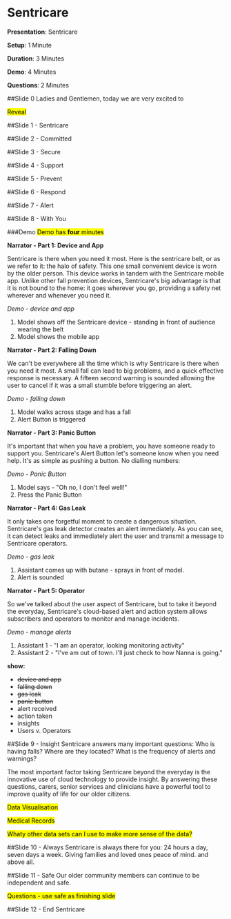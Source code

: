 # Sentricare

**Presentation**: Sentricare

**Setup**: 1 Minute

**Duration**: 3 Minutes

**Demo**: 4 Minutes

**Questions**: 2 Minutes

##Slide 0
Ladies and Gentlemen, today we are very excited to 

<mark>Reveal</mark>

##Slide 1 - Sentricare
 

##Slide 2 - Committed


##Slide 3 - Secure


##Slide 4 - Support


##Slide 5 - Prevent


##Slide 6 - Respond


##Slide 7 - Alert


##Slide 8 - With You

###Demo
<mark>Demo has **four** minutes</mark>

**Narrator - Part 1: Device and App**

Sentricare is there when you need it most. Here is the sentricare belt, or as we refer to it: the halo of safety. This one small convenient device is worn by the older person. This device works in tandem with the Sentricare mobile app. Unlike other fall prevention devices, Sentricare's big advantage is that it is not bound to the home: it goes wherever you go, providing a safety net wherever and whenever you need it. 

*Demo - device and app*

1. Model shows off the Sentricare device - standing in front of audience wearing the belt
2. Model shows the mobile app    

**Narrator - Part 2: Falling Down**

We can't be everywhere all the time which is why Sentricare is there when you need it most. A small fall can lead to big problems, and a quick effective response is necessary. A fifteen second warning is sounded allowing the user to cancel if it was a small stumble before triggering an alert.

*Demo - falling down*

1. Model walks across stage and has a fall
2. Alert Button is triggered

**Narrator - Part 3: Panic Button**

It's important that when you have a problem, you have someone ready to support you. Sentricare's Alert Button let's someone know when you need help. It's as simple as pushing a button. No dialling numbers:

*Demo - Panic Button*

1. Model says - "Oh no, I don't feel well!"
2. Press the Panic Button

**Narrator - Part 4: Gas Leak**

It only takes one forgetful moment to create a dangerous situation. Sentricare's gas leak detector creates an alert immediately. As you can see, it can detect leaks and immediately alert the user and transmit a message to Sentricare operators.

*Demo - gas leak*

1. Assistant comes up with butane - sprays in front of model.
2. Alert is sounded

**Narrator - Part 5: Operator**

So we've talked about the user aspect of Sentricare, but to take it beyond the everyday, Sentricare's cloud-based alert and action system allows subscribers and operators to monitor and manage incidents.

*Demo - manage alerts*

1. Assistant 1 - "I am an operator, looking monitoring activity"
2. Assistant 2 - "I've am out of town. I'll just check to how Nanna is going." 

**show:**
* <strike>device and app</strike>
* <strike>falling down</strike>
* <strike>gas leak</strike>
* <strike>panic button</strike>
* alert received 
* action taken
* insights
* Users v. Operators

##Slide 9 - Insight
Sentricare answers many important questions: Who is having falls? Where are they located? What is the frequency of alerts and warnings?

The most important factor taking Sentricare beyond the everyday is the innovative use of cloud technology to provide insight. By answering these questions, carers, senior services and clinicians have a powerful tool to improve quality of life for our older citizens. 

<mark>Data Visualisation</mark>

<mark>Medical Records</mark>

<mark>Whaty other data sets can I use to make more sense of the data?</mark>


##Slide 10 - Always
Sentricare is always there for you: 24 hours a day, seven days a week. Giving families and loved ones peace of mind. and above all.

##Slide 11 - Safe
Our older community members can continue to be independent and safe. 

<mark>Questions - use safe as finishing slide</mark>

##Slide 12 - End Sentricare







